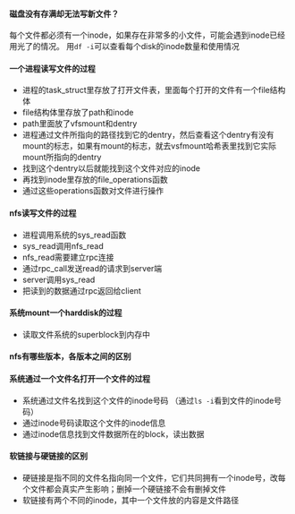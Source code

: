 #### 磁盘没有存满却无法写新文件？
每个文件都必须有一个inode，如果存在非常多的小文件，可能会遇到inode已经用光了的情况。
用```df -i```可以查看每个disk的inode数量和使用情况

#### 一个进程读写文件的过程
- 进程的task_struct里存放了打开文件表，里面每个打开的文件有一个file结构体
- file结构体里存放了path和inode
- path里面放了vfsmount和dentry
- 进程通过文件所指向的路径找到它的dentry，然后查看这个dentry有没有mount的标志，如果有mount的标志，就去vsfmount哈希表里找到它实际mount所指向的dentry
- 找到这个dentry以后就能找到这个文件对应的inode
- 再找到inode里存放的file_operations函数
- 通过这些operations函数对文件进行操作

#### nfs读写文件的过程
- 进程调用系统的sys_read函数
- sys_read调用nfs_read
- nfs_read需要建立rpc连接
- 通过rpc_call发送read的请求到server端
- server调用sys_read
- 把读到的数据通过rpc返回给client

#### 系统mount一个harddisk的过程
- 读取文件系统的superblock到内存中

#### nfs有哪些版本，各版本之间的区别

#### 系统通过一个文件名打开一个文件的过程
- 系统通过文件名找到这个文件的inode号码 （通过```ls -i```看到文件的inode号码）
- 通过inode号码读取这个文件的inode信息
- 通过inode信息找到文件数据所在的block，读出数据

#### 软链接与硬链接的区别
- 硬链接是指不同的文件名指向同一个文件，它们共同拥有一个inode号，改每个文件都会真实产生影响；删掉一个硬链接不会有删掉文件
- 软链接有两个不同的inode，其中一个文件放的内容是文件路径

